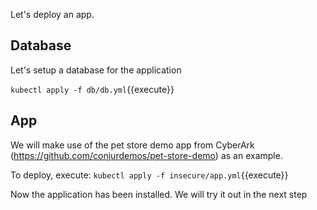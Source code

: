 
Let's deploy an app.   

## Database

Let's setup a database for the application

`kubectl apply -f db/db.yml`{{execute}}


## App

We will make use of the pet store demo app from CyberArk (https://github.com/conjurdemos/pet-store-demo) as an example.

To deploy, execute:
`kubectl apply -f insecure/app.yml`{{execute}}

Now the application has been installed.
We will try it out in the next step
